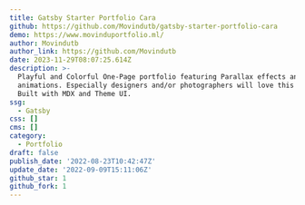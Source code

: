 ```yaml
---
title: Gatsby Starter Portfolio Cara
github: https://github.com/Movindutb/gatsby-starter-portfolio-cara
demo: https://www.movinduportfolio.ml/
author: Movindutb
author_link: https://github.com/Movindutb
date: 2023-11-29T08:07:25.614Z
description: >-
  Playful and Colorful One-Page portfolio featuring Parallax effects and
  animations. Especially designers and/or photographers will love this theme!
  Built with MDX and Theme UI.
ssg:
  - Gatsby
css: []
cms: []
category:
  - Portfolio
draft: false
publish_date: '2022-08-23T10:42:47Z'
update_date: '2022-09-09T15:11:06Z'
github_star: 1
github_fork: 1
---
```

